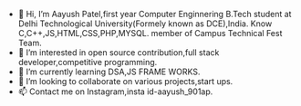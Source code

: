 - 👋 Hi, I’m Aayush Patel,first year Computer Enginnering B.Tech student at Delhi Technological University(Formely known as DCE),India.
Know C,C++,JS,HTML,CSS,PHP,MYSQL.
member of Campus Technical Fest Team.
- 👀 I’m interested in open source contribution,full stack developer,competitive programming.
- 🌱 I’m currently learning DSA,JS FRAME WORKS.
- 💞️ I’m looking to collaborate on various projects,start ups.
- 📫 Contact me on Instagram,insta id-aayush_901ap.


<!---
ashu-rb/ashu-rb is a ✨ special ✨ repository because its `README.md` (this file) appears on your GitHub profile.
You can click the Preview link to take a look at your changes.
--->
